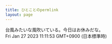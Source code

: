 ```yaml
---
title: ひとことのpermlink
layout: page
---
```

<div class="box" dt="1674785513683">
  台風みたいな風吹いている。今日はお休みだな。
  <div class="content is-small">Fri Jan 27 2023 11:11:53 GMT+0900 (日本標準時)</div>
</div>